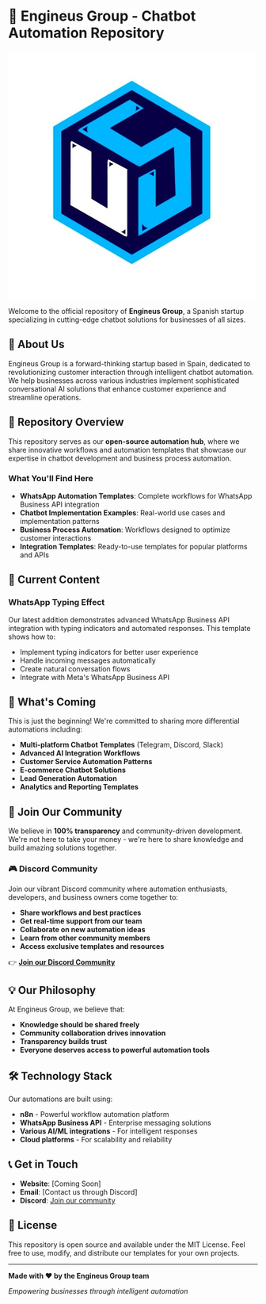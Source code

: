 # 🤖 Engineus Group - Chatbot Automation Repository

![Engineus Group Logo](EngineusIcon.png)

Welcome to the official repository of **Engineus Group**, a Spanish startup specializing in cutting-edge chatbot solutions for businesses of all sizes.

## 🚀 About Us

Engineus Group is a forward-thinking startup based in Spain, dedicated to revolutionizing customer interaction through intelligent chatbot automation. We help businesses across various industries implement sophisticated conversational AI solutions that enhance customer experience and streamline operations.

## 📁 Repository Overview

This repository serves as our **open-source automation hub**, where we share innovative workflows and automation templates that showcase our expertise in chatbot development and business process automation.

### What You'll Find Here

- **WhatsApp Automation Templates**: Complete workflows for WhatsApp Business API integration
- **Chatbot Implementation Examples**: Real-world use cases and implementation patterns
- **Business Process Automation**: Workflows designed to optimize customer interactions
- **Integration Templates**: Ready-to-use templates for popular platforms and APIs

## 🎯 Current Content

### WhatsApp Typing Effect
Our latest addition demonstrates advanced WhatsApp Business API integration with typing indicators and automated responses. This template shows how to:
- Implement typing indicators for better user experience
- Handle incoming messages automatically
- Create natural conversation flows
- Integrate with Meta's WhatsApp Business API

## 🌟 What's Coming

This is just the beginning! We're committed to sharing more differential automations including:

- **Multi-platform Chatbot Templates** (Telegram, Discord, Slack)
- **Advanced AI Integration Workflows**
- **Customer Service Automation Patterns**
- **E-commerce Chatbot Solutions**
- **Lead Generation Automation**
- **Analytics and Reporting Templates**

## 🤝 Join Our Community

We believe in **100% transparency** and community-driven development. We're not here to take your money - we're here to share knowledge and build amazing solutions together.

### 🎮 Discord Community

Join our vibrant Discord community where automation enthusiasts, developers, and business owners come together to:

- **Share workflows and best practices**
- **Get real-time support from our team**
- **Collaborate on new automation ideas**
- **Learn from other community members**
- **Access exclusive templates and resources**

👉 **[Join our Discord Community](https://discord.gg/ZvMuCKDe)**

## 💡 Our Philosophy

At Engineus Group, we believe that:
- **Knowledge should be shared freely**
- **Community collaboration drives innovation**
- **Transparency builds trust**
- **Everyone deserves access to powerful automation tools**

## 🛠️ Technology Stack

Our automations are built using:
- **n8n** - Powerful workflow automation platform
- **WhatsApp Business API** - Enterprise messaging solutions
- **Various AI/ML integrations** - For intelligent responses
- **Cloud platforms** - For scalability and reliability

## 📞 Get in Touch

- **Website**: [Coming Soon]
- **Email**: [Contact us through Discord]
- **Discord**: [Join our community](https://discord.gg/ZvMuCKDe)

## 📄 License

This repository is open source and available under the MIT License. Feel free to use, modify, and distribute our templates for your own projects.

---

**Made with ❤️ by the Engineus Group team**

*Empowering businesses through intelligent automation* 